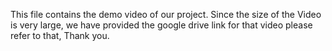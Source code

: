 This file contains the demo video of our project. Since the size of the Video is very large, we have provided the google drive link for that video please refer to that, Thank you.
